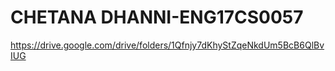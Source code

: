 # CHETANA DHANNI-ENG17CS0057

https://drive.google.com/drive/folders/1Qfnjy7dKhyStZqeNkdUm5BcB6QlBvIUG
